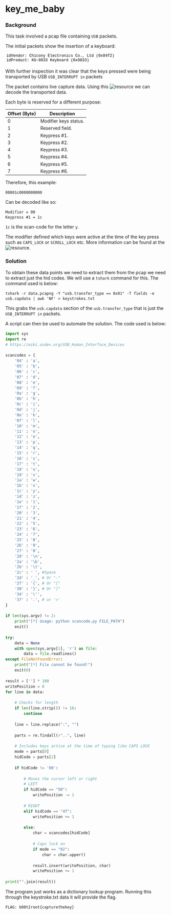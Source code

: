 # key_me_baby

### Background

This task involved a pcap file containing ```USB```  packets.

The initial packets show the insertion of a keyboard:

![](./images/device.png)

With further inspection it was clear that the keys pressed were being transported by USB ```USB_INTERRUPT in``` packets

The packet contains live capture data. Using this ![resource](https://wiki.osdev.org/USB_Human_Interface_Devices) we can decode the transported data.

Each byte is reserved for a different purpose:

| Offset (Byte) | Description               |
|---------------|---------------------------|
| 0             | Modifier keys status.     |       
| 1 	        | Reserved field.           |   
| 2 	        | Keypress #1.              |
| 3 	        | Keypress #2.              |
| 4 	        | Keypress #3.              |
| 5 	        | Keypress #4.              |
| 6 	        | Keypress #5.              |
| 7 	        | Keypress #6.              | 


Therefore, this example:
```
00001c0000000000
```

Can be decoded like so:

```
Modifier = 00
Keypress #1 = 1c
```

```1c``` is the scan-code for the letter ```y```.

The modifier defined which keys were active at the time of the key press such as ```CAPS_LOCK``` or 
```SCROLL_LOCK``` etc. More information can be found at the ![resource](https://wiki.osdev.org/).

### Solution

To obtain these data points we need to extract them from the pcap we need to extract just the hid codes.
We will use a ```tshark``` command for this. The command used is below: 

```
tshark -r data.pcapng -Y "usb.transfer_type == 0x01" -T fields -e usb.capdata | awk 'NF' > keystrokes.txt
```

This grabs the ```usb.capdata``` section of the ```usb.transfer_type``` that is just the ```USB_INTERRUPT in``` packets.

A script can then be used to automate the solution. The code used is below:

```python
import sys
import re
# https://wiki.osdev.org/USB_Human_Interface_Devices

scancodes = {
    '04' : 'a',
    '05' : 'b',
    '06' : 'c',
    '07' : 'd',
    '08' : 'e',
    '09' : 'f',
    '0a' : 'g',
    '0b' : 'h',
    '0c' : 'i',
    '0d' : 'j',
    '0e' : 'k',
    '0f' : 'l',
    '10' : 'm',
    '11' : 'n',
    '12' : 'o',
    '13' : 'p',
    '14' : 'q',
    '15' : 'r',
    '16' : 's',
    '17' : 't',
    '18' : 'u',
    '19' : 'v',
    '1a' : 'w',
    '1b' : 'x',
    '1c' : 'y',
    '1d' : 'z',
    '1e' : '1',
    '1f' : '2',
    '20' : '3',
    '21' : '4',
    '22' : '5',
    '23' : '6',
    '24' : '7',
    '25' : '8',
    '26' : '9',
    '27' : '0',
    '28' : '\n',
    '2a' : '\b',
    '2b' : '\t',
    '2c' : ' ', #Space
    '2d' : '_', # Or "-"
    '2f' : '{', # Or "["
    '30' : '}', # Or "]"
    '34' : '\'',
    '37' : '.', # or '>'
}

if len(sys.argv) != 2:
    print("[*] Usage: python scancode.py FILE_PATH")
    exit()

try:
    data = None
    with open(sys.argv[1], 'r') as file:
        data = file.readlines()
except FileNotFoundError:
    print("[*] File cannot be found!")
    exit(0)

result = [''] * 100
writePosition = 0
for line in data:

    # Checks for length
    if len(line.strip()) != 16:
        continue

    line = line.replace(":", "")

    parts = re.findall(r"..", line)

    # Includes keys active at the time of typing like CAPS LOCK
    mode = parts[0]
    hidCode = parts[2]

    if hidCode != '00':

        # Moves the cursor left or right
        # LEFT
        if hidCode == "50":
            writePosition -= 1

        # RIGHT
        elif hidCode == "4f":
            writePosition += 1
        
        else:
            char = scancodes[hidCode]

            # Caps lock on
            if mode == "02":
                char = char.upper()

            result.insert(writePosition, char)
            writePosition += 1

print("".join(result))
```

The program just works as a dictionary lookup program. Running this through the keystroke.txt data it will provide the flag.

```
FLAG: b00t2root{capturethekey}
```
